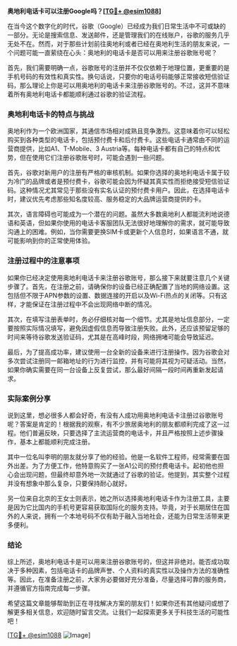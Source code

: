 **奥地利电话卡可以注册Google吗？[[TG💪+ @esim1088](https://t.me/s/esim1088)]**

在当今这个数字化的时代，谷歌（Google）已经成为我们日常生活中不可或缺的一部分。无论是搜索信息、发送邮件，还是管理我们的在线账户，谷歌的服务几乎无处不在。然而，对于那些计划前往奥地利或者已经在奥地利生活的朋友来说，一个问题可能一直萦绕在心头：奥地利的电话卡是否可以用来注册谷歌账号呢？

首先，我们需要明确一点，谷歌账号的注册并不仅仅依赖于地理位置，更重要的是手机号码的有效性和真实性。换句话说，只要你的电话号码能够正常接收短信验证码，那么理论上你是可以用奥地利的电话卡来注册谷歌账号的。不过，这并不意味着所有奥地利电话卡都能顺利通过谷歌的验证流程。

### 奥地利电话卡的特点与挑战

奥地利作为一个欧洲国家，其通信市场相对成熟且竞争激烈。这意味着你可以轻松购买到各种类型的电话卡，包括预付费卡和后付费卡。这些电话卡通常由不同的运营商提供，比如A1、T-Mobile、3 Austria等。每种电话卡都有自己的特点和优势，但在使用它们注册谷歌账号时，可能会遇到一些问题。

首先，谷歌对新用户的注册有严格的审核机制。如果你选择的奥地利电话卡属于较为冷门的品牌或者是预付费卡，谷歌可能会因为怀疑其真实性而拒绝接受短信验证码。这种情况尤其常见于那些没有实名认证的预付费卡用户。因此，在选择电话卡时，建议优先考虑那些知名度较高、服务稳定的大品牌运营商提供的卡。

其次，语言障碍也可能成为一个潜在的问题。虽然大多数奥地利人都能流利地说德语和英语，但如果你使用的电话卡客服团队无法很好地理解你的需求，就可能导致沟通上的困难。例如，当你需要更换SIM卡或更新个人信息时，如果语言不通，就可能影响到你的正常使用体验。

### 注册过程中的注意事项

如果你已经决定使用奥地利电话卡来注册谷歌账号，那么接下来就要注意几个关键步骤了。首先，在注册之前，请确保你的设备已经正确配置了当地的网络设置。这包括但不限于APN参数的设置、数据连接的开启以及Wi-Fi热点的关闭等。只有这样，才能保证在注册过程中不会出现网络中断的情况。

其次，在填写注册表单时，务必仔细核对每一个细节。尤其是地址信息部分，一定要按照实际情况填写，避免因虚假信息而导致注册失败。此外，还应该预留足够的时间来等待谷歌发送验证码，尤其是在高峰时段，网络拥堵可能会导致延迟。

最后，为了提高成功率，建议使用一台全新的设备来进行注册操作。因为谷歌会对多次尝试注册同一邮箱地址的行为进行监控，并有可能将其视为可疑活动。当然，如果你确实需要在同一台设备上反复尝试，那么最好间隔一段时间再重新发起请求。

### 实际案例分享

说到这里，想必很多人都会好奇，有没有人成功用奥地利电话卡注册过谷歌账号呢？答案是肯定的！根据我的观察，有不少旅居奥地利的朋友都顺利完成了这一过程。他们普遍反映，只要选择了主流运营商的电话卡，并且严格按照上述步骤操作，基本上都能顺利完成注册。

其中一位名叫李明的朋友就分享了他的经验。他是一名软件工程师，经常需要在国外出差。为了方便工作，他特意购买了一张A1公司的预付费电话卡。起初他也担心会出现问题，但最终却意外地一次就通过了谷歌的验证。他提到，其实整个过程并没有想象中那么复杂，只要保持耐心就好。

另一位来自北京的王女士则表示，她之所以选择奥地利电话卡作为注册工具，主要是因为它比国内的手机号更容易获取国际化的服务支持。毕竟，对于长期居住在国外的人来说，拥有一个本地号码不仅有助于融入当地社会，还能为日常生活带来更多便利。

### 结论

综上所述，奥地利电话卡是可以用来注册谷歌账号的，但这并非绝对。能否成功取决于多种因素，包括电话卡的品牌声誉、个人资料的真实性以及操作方法的准确性等。因此，在准备注册之前，大家务必要做好充分准备，尽量选择可靠的服务商，并遵循官方指南完成每一步骤。

希望这篇文章能够帮助到正在寻找解决方案的朋友们！如果你还有其他疑问或想了解更多相关信息，欢迎随时留言交流。让我们一起探索更多关于科技生活的可能性吧！

[[TG💪+ @esim1088](https://t.me/s/esim1088) ![Image](https://i.postimg.cc/4NQfJmqS/Snipaste-2025-05-13-00-14-12.png)]